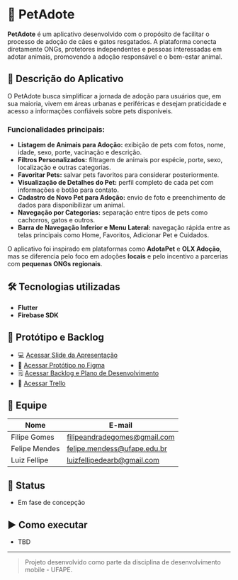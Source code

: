 # 🐾 PetAdote

**PetAdote** é um aplicativo desenvolvido com o propósito de facilitar o processo de adoção de cães e gatos resgatados. A plataforma conecta diretamente ONGs, protetores independentes e pessoas interessadas em adotar animais, promovendo a adoção responsável e o bem-estar animal.

## 📱 Descrição do Aplicativo

O PetAdote busca simplificar a jornada de adoção para usuários que, em sua maioria, vivem em áreas urbanas e periféricas e desejam praticidade e acesso a informações confiáveis sobre pets disponíveis.

### Funcionalidades principais:
- **Listagem de Animais para Adoção:** exibição de pets com fotos, nome, idade, sexo, porte, vacinação e descrição.
- **Filtros Personalizados:** filtragem de animais por espécie, porte, sexo, localização e outras categorias.
- **Favoritar Pets:** salvar pets favoritos para considerar posteriormente.
- **Visualização de Detalhes do Pet:** perfil completo de cada pet com informações e botão para contato.
- **Cadastro de Novo Pet para Adoção:** envio de foto e preenchimento de dados para disponibilizar um animal.
- **Navegação por Categorias:** separação entre tipos de pets como cachorros, gatos e outros.
- **Barra de Navegação Inferior e Menu Lateral:** navegação rápida entre as telas principais como Home, Favoritos, Adicionar Pet e Cuidados.

O aplicativo foi inspirado em plataformas como **AdotaPet** e **OLX Adoção**, mas se diferencia pelo foco em adoções **locais** e pelo incentivo a parcerias com **pequenas ONGs regionais**.

## 🛠️ Tecnologias utilizadas

- **Flutter**
- **Firebase SDK**

## 📌 Protótipo e Backlog

- 💻 [Acessar Slide da Apresentação](https://drive.google.com/file/d/1tppseJlAEVGzjT-a2wD1QehMJmntJ_7B/view?usp=drivesdk)
- 🔗 [Acessar Protótipo no Figma](https://www.figma.com/design/c52xd53drkQAqOK8SjchHO/PetAdote?node-id=0-1&p=f)
- 🗒️ [Acessar Backlog e Plano de Desenvolvimento](https://docs.google.com/document/d/1uuX4fHcee58DXW6_sza1U6ltoJ_X_spGoUQ33atCouE/edit?usp=drive_link)
- 📝 [Acessar Trello](https://trello.com/b/pmKufRar/kanban-quadro-modelo)

## 👥 Equipe

| Nome           | E-mail                            |
|----------------|-----------------------------------|
| Filipe Gomes   | filipeandradegomes@gmail.com      |
| Felipe Mendes  | felipe.mendess@ufape.edu.br       |
| Luiz Fellipe   | luizfellipedearb@gmail.com        |

## 🚧 Status
- Em fase de concepção

## ▶️ Como executar
- TBD

---

> Projeto desenvolvido como parte da disciplina de desenvolvimento mobile - UFAPE.